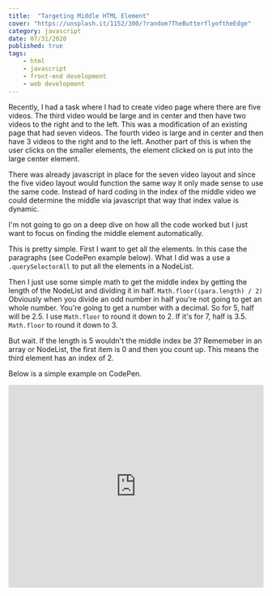```yaml
---
title:  "Targeting Middle HTML Element" 
cover: "https://unsplash.it/1152/300/?random?TheButterflyoftheEdge"
category: javascript
date: 07/31/2020
published: true
tags:
    - html
    - javascript
    - front-end development
    - web development
---
```


Recently, I had a task where I had to create video page where there are five videos. The third video would be large and in center and then have two videos to the right and to the left. This was a modification of an existing page that had seven videos. The fourth video is large and in center and then have 3 videos to the right and to the left. Another part of this is when the user clicks on the smaller elements, the element clicked on is put into the large center element.

There was already javascript in place for the seven video layout and since the five video layout would function the same way it only made sense to use the same code. Instead of hard coding in the index of the middle video we could determine the middle via javascript that way that index value is dynamic.

I'm not going to go on a deep dive on how all the code worked but I just want to focus on finding the middle element automatically.

This is pretty simple. First I want to get all the elements. In this case the paragraphs (see CodePen example below). What I did was a use a `.querySelectorAll` to put all the elements in a NodeList.

Then I just use some simple math to get the middle index by getting the length of the NodeList and dividing it in half. `Math.floor((para.length) / 2)` Obviously when you divide an odd number in half you're not going to get an whole number. You're going to get a number with a decimal. So for 5, half will be 2.5. I use `Math.floor` to round it down to 2. If it's for 7, half is 3.5. `Math.floor` to round it down to 3.

But wait. If the length is 5 wouldn't the middle index be 3? Rememeber in an array or NodeList, the first item is 0 and then you count up. This means the third element has an index of 2.

Below is a simple example on CodePen. 

<iframe height="400" style="width: 100%;" scrolling="no" title="1e35cb11e4ca7d9c3e5087c1b9067e7d" src="https://codepen.io/rebeccaeilering/embed/1e35cb11e4ca7d9c3e5087c1b9067e7d?height=265&theme-id=dark&default-tab=html,result" frameborder="no" allowtransparency="true" allowfullscreen="true">
  See the Pen <a href='https://codepen.io/rebeccaeilering/pen/1e35cb11e4ca7d9c3e5087c1b9067e7d'>1e35cb11e4ca7d9c3e5087c1b9067e7d</a> by Rebecca Eilering
  (<a href='https://codepen.io/rebeccaeilering'>@rebeccaeilering</a>) on <a href='https://codepen.io'>CodePen</a>.
</iframe>
